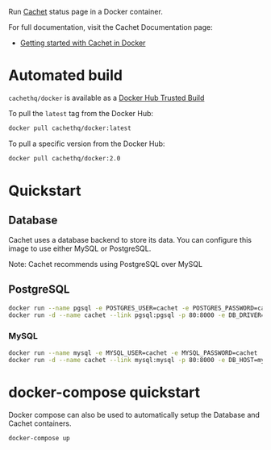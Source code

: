 Run [Cachet](https://github.com/cachethq/Cachet) status page in a Docker container.

For full documentation, visit the Cachet Documentation page:
- [Getting started with Cachet in Docker](https://docs.cachethq.io/docs/get-started-with-docker)

# Automated build
`cachethq/docker` is available as a [Docker Hub Trusted Build](https://hub.docker.com/r/cachethq/docker/)

To pull the `latest` tag from the Docker Hub:
```bash
docker pull cachethq/docker:latest
```

To pull a specific version from the Docker Hub:
```bash
docker pull cachethq/docker:2.0
```

# Quickstart
## Database
Cachet uses a database backend to store its data. You can configure this image to use either MySQL or PostgreSQL.

Note: Cachet recommends using PostgreSQL over MySQL

## PostgreSQL
```bash
docker run --name pgsql -e POSTGRES_USER=cachet -e POSTGRES_PASSWORD=cachet postgres:9.4.4
docker run -d --name cachet --link pgsql:pgsql -p 80:8000 -e DB_DRIVER=pgsql -e DB_HOST=pgsql -e DB_DATABASE=cachet -e DB_USERNAME=cachet -e DB_PASSWORD=cachet cachethq/docker:latest
```

### MySQL
```bash
docker run --name mysql -e MYSQL_USER=cachet -e MYSQL_PASSWORD=cachet  -e MYSQL_ROOT_PASSWORD=cachet -e MYSQL_DATABASE=cachet -d mysql
docker run -d --name cachet --link mysql:mysql -p 80:8000 -e DB_HOST=mysql -e DB_DATABASE=cachet -e DB_USERNAME=cachet -e DB_PASSWORD=cachet cachethq/docker:latest
```

# docker-compose quickstart
Docker compose can also be used to automatically setup the Database and Cachet containers.

```bash
docker-compose up
```

